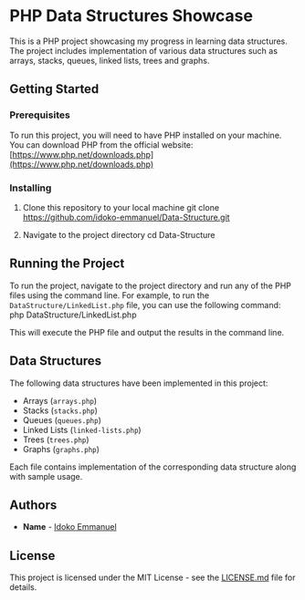 # PHP Data Structures Showcase

This is a PHP project showcasing my progress in learning data structures. The project includes implementation of various data structures such as arrays, stacks, queues, linked lists, trees and graphs.

## Getting Started

### Prerequisites

To run this project, you will need to have PHP installed on your machine. You can download PHP from the official website: [https://www.php.net/downloads.php](https://www.php.net/downloads.php)

### Installing

1. Clone this repository to your local machine
git clone https://github.com/idoko-emmanuel/Data-Structure.git

2. Navigate to the project directory
cd Data-Structure


## Running the Project

To run the project, navigate to the project directory and run any of the PHP files using the command line. For example, to run the `DataStructure/LinkedList.php` file, you can use the following command:
php DataStructure/LinkedList.php

This will execute the PHP file and output the results in the command line.

## Data Structures

The following data structures have been implemented in this project:

- Arrays (`arrays.php`)
- Stacks (`stacks.php`)
- Queues (`queues.php`)
- Linked Lists (`linked-lists.php`)
- Trees (`trees.php`)
- Graphs (`graphs.php`)

Each file contains implementation of the corresponding data structure along with sample usage.

## Authors

* **Name** - [Idoko Emmanuel](https://github.com/idoko-emmanuel)

## License

This project is licensed under the MIT License - see the [LICENSE.md](LICENSE.md) file for details.

